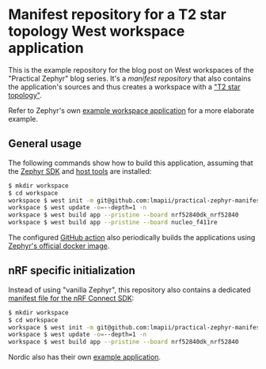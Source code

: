
# Manifest repository for a T2 star topology West workspace application

This is the example repository for the blog post on West workspaces of the "Practical Zephyr" blog series. It's a _manifest repository_ that also contains the application's sources and thus creates a workspace with a ["T2 star topology"](https://docs.zephyrproject.org/latest/develop/west/workspaces.html#topologies-supported).

Refer to Zephyr's own [example workspace application](https://github.com/zephyrproject-rtos/example-application) for a more elaborate example.

## General usage

The following commands show how to build this application, assuming that the [Zephyr SDK](https://docs.zephyrproject.org/latest/develop/toolchains/zephyr_sdk.html) and [host tools](https://docs.zephyrproject.org/latest/develop/getting_started/index.html#install-dependencies) are installed:

```bash
$ mkdir workspace
$ cd workspace
workspace $ west init -m git@github.com:lmapii/practical-zephyr-manifest-repository.git
workspace $ west update -o=--depth=1 -n
workspace $ west build app --pristine --board nrf52840dk_nrf52840
workspace $ west build app --pristine --board nucleo_f411re
```

The configured [GitHub action](app/.github/workflows/ci.yml) also periodically builds the applications using [Zephyr's official docker image](https://github.com/zephyrproject-rtos/docker-image).

## nRF specific initialization

Instead of using "vanilla Zephyr", this repository also contains a dedicated [manifest file for the nRF Connect SDK](app/west-sdk-nrf.yml):

```bash
$ mkdir workspace
$ cd workspace
workspace $ west init -m git@github.com:lmapii/practical-zephyr-manifest-repository.git --mf west-sdk-nrf.yml
workspace $ west update -o=--depth=1 -n
workspace $ west build app --pristine --board nrf52840dk_nrf52840
```

Nordic also has their own [example application](https://github.com/nrfconnect/ncs-example-application).
